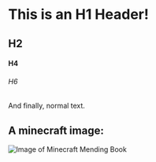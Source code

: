 # This is an H1 Header!
## H2
#### H4
###### H6
And finally,
normal text.

## A minecraft image:
![Image of Minecraft Mending Book](https://static.wikia.nocookie.net/minecraft_gamepedia/images/5/55/Enchanted_Book.gif/revision/latest?cb=20200428014446)

